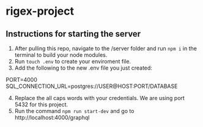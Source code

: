 # rigex-project

## Instructions for starting the server

1. After pulling this repo, navigate to the /server folder and run `npm i` in the terminal to build your node modules.
2. Run `touch .env` to create your enviroment file.
3. Add the following to the new .env file you just created:

PORT=4000  
SQL_CONNECTION_URL=postgres://USER@HOST:PORT/DATABASE

4. Replace the all caps words with your credentials. We are using port 5432 for this project.
5. Run the command `npm run start-dev` and go to http://localhost:4000/graphql
